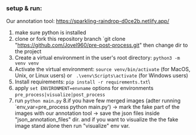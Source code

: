 ### **setup & run:**

Our annotation tool: https://sparkling-raindrop-d0ce2b.netlify.app/

1. make sure python is installed
2. clone or fork this repository branch `git clone "https://github.com/Jovel960/pre-post-process.git" then change dir to the project
3. Create a virtual environment in the user's root directory: `python3 -m venv venv`
4. Activate the virtual environment: `source venv/bin/activate` (for MacOS, Unix, or Linux users) or ` .\venv\Scripts\activate` (for Windows users)
5. Install requirements: `pip install -r requirements.txt`\
6. apply `set ENVIRONMENT=envname` options for environments `pre_process|visualize|post_process`
7. run `python main.py`
   8.if you have few merged images (adter running `env_var=pre_process python main.py') -> mark the fake part of the images with our annotation tool -> save the json files inside "json_annotation_files" dir. and if you want to
   visualize the the fake image stand alone then run "visualize" env var.
